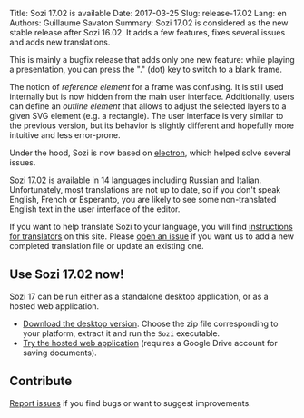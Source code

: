 Title: Sozi 17.02 is available
Date: 2017-03-25
Slug: release-17.02
Lang: en
Authors: Guillaume Savaton
Summary:
    Sozi 17.02 is considered as the new stable release after Sozi 16.02.
    It adds a few features, fixes several issues and adds new translations.

This is mainly a bugfix release that adds only one new feature:
while playing a presentation, you can press the "." (dot) key to switch to a blank frame.

The notion of *reference element* for a frame was confusing.
It is still used internally but is now hidden from the main user interface. Additionally, users can define an *outline element* that allows to adjust the selected layers to a given SVG element (e.g. a rectangle).
The user interface is very similar to the previous version, but its behavior is slightly different and hopefully more intuitive and less error-prone.

Under the hood, Sozi is now based on [electron](http://electron.atom.io/), which helped solve several issues.

Sozi 17.02 is available in 14 languages including Russian and Italian.
Unfortunately, most translations are not up to date, so if you don't speak English, French or Esperanto,
you are likely to see some non-translated English text in the user interface of the editor.

If you want to help translate Sozi to your language, you will find [instructions for translators](|filename|/pages/en/translate-editor.md) on this site.
Please [open an issue](https://github.com/senshu/Sozi/issues) if you want us to add a new
completed translation file or update an existing one.


Use Sozi 17.02 now!
-------------------

Sozi 17 can be run either as a standalone desktop application, or as a hosted web application.

* [Download the desktop version](https://github.com/senshu/Sozi/releases/tag/17.02).
  Choose the zip file corresponding to your platform, extract it and run the `Sozi` executable.
* [Try the hosted web application](/demo) (requires a Google Drive account for saving documents).

Contribute
----------

[Report issues](https://github.com/senshu/Sozi/issues) if you find bugs
or want to suggest improvements.
